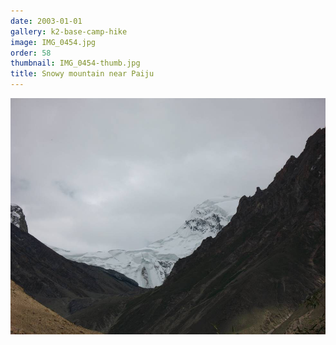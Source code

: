 ```yaml
---
date: 2003-01-01
gallery: k2-base-camp-hike
image: IMG_0454.jpg
order: 58
thumbnail: IMG_0454-thumb.jpg
title: Snowy mountain near Paiju
---
```


![Snowy mountain near Paiju](./IMG_0454.jpg)